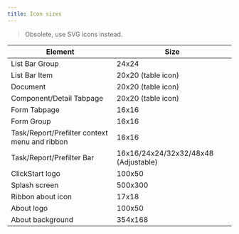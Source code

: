 ```yaml
---
title: Icon sizes
---
```


> Obsolete, use SVG icons instead.

| Element                                       | Size                                 |
| --------------------------------------------- | ------------------------------------ |
| List Bar Group                                | 24x24                                |
| List Bar Item                                 | 20x20 (table icon)                   |
| Document                                      | 20x20 (table icon)                   |
| Component/Detail Tabpage                      | 20x20 (table icon)                   |
| Form Tabpage                                  | 16x16                                |
| Form Group                                    | 16x16                                |
| Task/Report/Prefilter context menu and ribbon | 16x16                                |
| Task/Report/Prefilter Bar                     | 16x16/24x24/32x32/48x48 (Adjustable) |
| ClickStart logo                               | 100x50                               |
| Splash screen                                 | 500x300                              |
| Ribbon about icon                             | 17x18                                |
| About logo                                    | 100x50                               |
| About background                              | 354x168                              |



